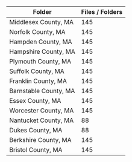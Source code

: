 | Folder                |   Files / Folders |
|-----------------------|-------------------|
| Middlesex County, MA  |               145 |
| Norfolk County, MA    |               145 |
| Hampden County, MA    |               145 |
| Hampshire County, MA  |               145 |
| Plymouth County, MA   |               145 |
| Suffolk County, MA    |               145 |
| Franklin County, MA   |               145 |
| Barnstable County, MA |               145 |
| Essex County, MA      |               145 |
| Worcester County, MA  |               145 |
| Nantucket County, MA  |                88 |
| Dukes County, MA      |                88 |
| Berkshire County, MA  |               145 |
| Bristol County, MA    |               145 |
